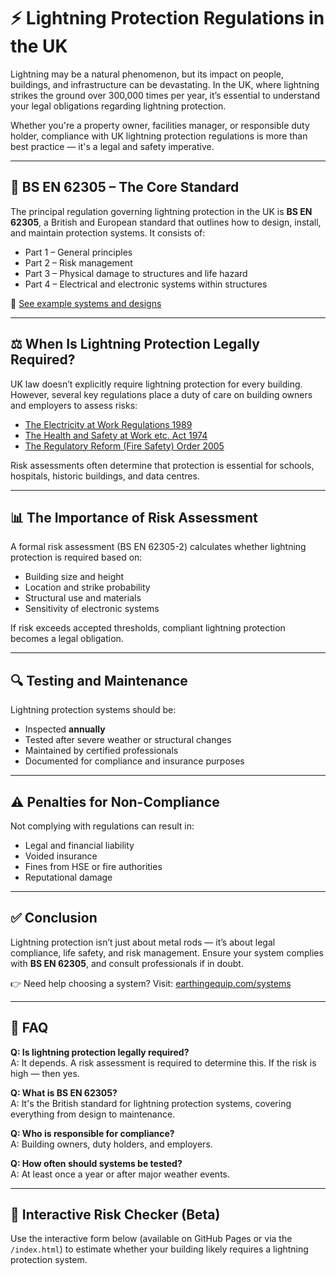 # ⚡ Lightning Protection Regulations in the UK

Lightning may be a natural phenomenon, but its impact on people, buildings, and infrastructure can be devastating. In the UK, where lightning strikes the ground over 300,000 times per year, it’s essential to understand your legal obligations regarding lightning protection.

Whether you're a property owner, facilities manager, or responsible duty holder, compliance with UK lightning protection regulations is more than best practice — it's a legal and safety imperative.

---

## 🧷 BS EN 62305 – The Core Standard

The principal regulation governing lightning protection in the UK is **BS EN 62305**, a British and European standard that outlines how to design, install, and maintain protection systems. It consists of:

- Part 1 – General principles  
- Part 2 – Risk management  
- Part 3 – Physical damage to structures and life hazard  
- Part 4 – Electrical and electronic systems within structures  

🔗 [See example systems and designs](https://earthingequip.com/systems/)

---

## ⚖️ When Is Lightning Protection Legally Required?

UK law doesn’t explicitly require lightning protection for every building. However, several key regulations place a duty of care on building owners and employers to assess risks:

- [The Electricity at Work Regulations 1989](https://www.legislation.gov.uk/uksi/1989/635/contents)
- [The Health and Safety at Work etc. Act 1974](https://www.legislation.gov.uk/ukpga/1974/37/contents)
- [The Regulatory Reform (Fire Safety) Order 2005](https://www.legislation.gov.uk/uksi/2005/1541/contents)

Risk assessments often determine that protection is essential for schools, hospitals, historic buildings, and data centres.

---

## 📊 The Importance of Risk Assessment

A formal risk assessment (BS EN 62305-2) calculates whether lightning protection is required based on:

- Building size and height  
- Location and strike probability  
- Structural use and materials  
- Sensitivity of electronic systems

If risk exceeds accepted thresholds, compliant lightning protection becomes a legal obligation.

---

## 🔍 Testing and Maintenance

Lightning protection systems should be:

- Inspected **annually**
- Tested after severe weather or structural changes  
- Maintained by certified professionals  
- Documented for compliance and insurance purposes

---

## ⚠️ Penalties for Non-Compliance

Not complying with regulations can result in:

- Legal and financial liability  
- Voided insurance  
- Fines from HSE or fire authorities  
- Reputational damage

---

## ✅ Conclusion

Lightning protection isn’t just about metal rods — it’s about legal compliance, life safety, and risk management. Ensure your system complies with **BS EN 62305**, and consult professionals if in doubt.

👉 Need help choosing a system? Visit: [earthingequip.com/systems](https://earthingequip.com/systems/)

---

## 📌 FAQ

**Q: Is lightning protection legally required?**  
A: It depends. A risk assessment is required to determine this. If the risk is high — then yes.

**Q: What is BS EN 62305?**  
A: It's the British standard for lightning protection systems, covering everything from design to maintenance.

**Q: Who is responsible for compliance?**  
A: Building owners, duty holders, and employers.

**Q: How often should systems be tested?**  
A: At least once a year or after major weather events.

---

## 📎 Interactive Risk Checker (Beta)

Use the interactive form below (available on GitHub Pages or via the `/index.html`) to estimate whether your building likely requires a lightning protection system.

